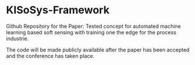 # KISoSys-Framework
Github Repository for the Paper:
Tested concept for automated machine learning based soft sensing with training one the edge for the process industrie.

The code will be made publicly available after the paper has been accepted and the conference has taken place.

